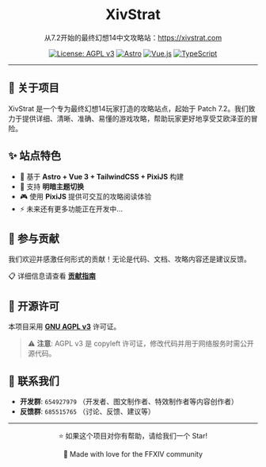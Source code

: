 <div align="center">
  <h1>XivStrat</h1>
  <p>从7.2开始的最终幻想14中文攻略站：<a href="https://xivstrat.com">https://xivstrat.com</a></p>

[![License: AGPL v3](https://img.shields.io/badge/License-AGPL%20v3-blue.svg)](https://www.gnu.org/licenses/agpl-3.0)
[![Astro](https://img.shields.io/badge/Astro-FF5D01?logo=astro&logoColor=white)](https://astro.build)
[![Vue.js](https://img.shields.io/badge/Vue.js-4FC08D?logo=vue.js&logoColor=white)](https://vuejs.org/)
[![TypeScript](https://img.shields.io/badge/TypeScript-007ACC?logo=typescript&logoColor=white)](https://www.typescriptlang.org/)

</div>

---

## 📖 关于项目

XivStrat 是一个专为最终幻想14玩家打造的攻略站点，起始于 Patch 7.2。我们致力于提供详细、清晰、准确、易懂的游戏攻略，帮助玩家更好地享受艾欧泽亚的冒险。

## ✨ 站点特色

- 🚀 基于 **Astro + Vue 3 + TailwindCSS + PixiJS** 构建
- 🌙 支持 **明暗主题切换**
- 🎮 使用 **PixiJS** 提供可交互的攻略阅读体验
- ⚡ 未来还有更多功能正在开发中...

## 🤝 参与贡献

我们欢迎并感激任何形式的贡献！无论是代码、文档、攻略内容还是建议反馈。

📋 详细信息请查看 **[贡献指南](CONTRIBUTING.md)**

## 📄 开源许可

本项目采用 [**GNU AGPL v3**](LICENSE.txt) 许可证。

> ⚠️ **注意**: AGPL v3 是 copyleft 许可证，修改代码并用于网络服务时需公开源代码。

## 💬 联系我们

- **开发群**: `654927979` （开发者、图文制作者、特效制作者等内容创作者）
- **反馈群**: `685515765` （讨论、反馈、建议等）

---

<div align="center">
  <p>⭐ 如果这个项目对你有帮助，请给我们一个 Star!</p>
  <p>💖 Made with love for the FFXIV community</p>
</div>
